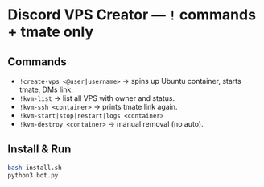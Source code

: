 # Discord VPS Creator — `!` commands + tmate only

## Commands
- `!create-vps <@user|username>` → spins up Ubuntu container, starts tmate, DMs link.
- `!kvm-list` → list all VPS with owner and status.
- `!kvm-ssh <container>` → prints tmate link again.
- `!kvm-start|stop|restart|logs <container>`
- `!kvm-destroy <container>` → manual removal (no auto).

## Install & Run
```bash
bash install.sh
python3 bot.py
